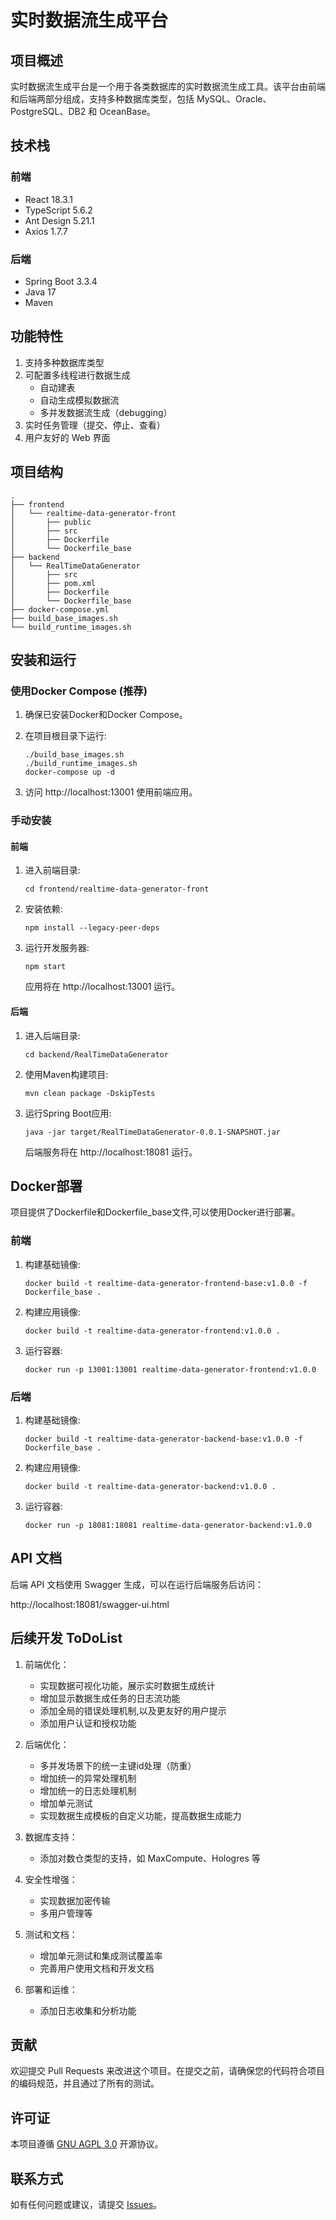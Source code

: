 # 实时数据流生成平台

## 项目概述

实时数据流生成平台是一个用于各类数据库的实时数据流生成工具。该平台由前端和后端两部分组成，支持多种数据库类型，包括 MySQL、Oracle、PostgreSQL、DB2 和 OceanBase。

## 技术栈

### 前端
- React 18.3.1
- TypeScript 5.6.2
- Ant Design 5.21.1
- Axios 1.7.7

### 后端
- Spring Boot 3.3.4
- Java 17
- Maven

## 功能特性

1. 支持多种数据库类型
2. 可配置多线程进行数据生成
    - 自动建表
    - 自动生成模拟数据流
    - 多并发数据流生成（debugging）
3. 实时任务管理（提交、停止、查看）
4. 用户友好的 Web 界面

## 项目结构

```
.
├── frontend
│   └── realtime-data-generator-front
│       ├── public
│       ├── src
│       ├── Dockerfile
│       └── Dockerfile_base
├── backend
│   └── RealTimeDataGenerator
│       ├── src
│       ├── pom.xml
│       ├── Dockerfile
│       └── Dockerfile_base
├── docker-compose.yml
├── build_base_images.sh
└── build_runtime_images.sh
```

## 安装和运行

### 使用Docker Compose (推荐)

1. 确保已安装Docker和Docker Compose。

2. 在项目根目录下运行:
   ```
   ./build_base_images.sh
   ./build_runtime_images.sh
   docker-compose up -d
   ```

3. 访问 http://localhost:13001 使用前端应用。

### 手动安装

#### 前端

1. 进入前端目录:
   ```
   cd frontend/realtime-data-generator-front
   ```

2. 安装依赖:
   ```
   npm install --legacy-peer-deps
   ```

3. 运行开发服务器:
   ```
   npm start
   ```

   应用将在 http://localhost:13001 运行。

#### 后端

1. 进入后端目录:
   ```
   cd backend/RealTimeDataGenerator
   ```

2. 使用Maven构建项目:
   ```
   mvn clean package -DskipTests
   ```

3. 运行Spring Boot应用:
   ```
   java -jar target/RealTimeDataGenerator-0.0.1-SNAPSHOT.jar
   ```

   后端服务将在 http://localhost:18081 运行。

## Docker部署

项目提供了Dockerfile和Dockerfile_base文件,可以使用Docker进行部署。

### 前端

1. 构建基础镜像:
   ```
   docker build -t realtime-data-generator-frontend-base:v1.0.0 -f Dockerfile_base .
   ```

2. 构建应用镜像:
   ```
   docker build -t realtime-data-generator-frontend:v1.0.0 .
   ```

3. 运行容器:
   ```
   docker run -p 13001:13001 realtime-data-generator-frontend:v1.0.0
   ```

### 后端

1. 构建基础镜像:
   ```
   docker build -t realtime-data-generator-backend-base:v1.0.0 -f Dockerfile_base .
   ```

2. 构建应用镜像:
   ```
   docker build -t realtime-data-generator-backend:v1.0.0 .
   ```

3. 运行容器:
   ```
   docker run -p 18081:18081 realtime-data-generator-backend:v1.0.0
   ```
## API 文档

后端 API 文档使用 Swagger 生成，可以在运行后端服务后访问：

http://localhost:18081/swagger-ui.html

## 后续开发 ToDoList

1. 前端优化：
   - 实现数据可视化功能，展示实时数据生成统计
   - 增加显示数据生成任务的日志流功能
   - 添加全局的错误处理机制,以及更友好的用户提示
   - 添加用户认证和授权功能

2. 后端优化：
   - 多并发场景下的统一主键id处理（防重）
   - 增加统一的异常处理机制
   - 增加统一的日志处理机制
   - 增加单元测试
   - 实现数据生成模板的自定义功能，提高数据生成能力

3. 数据库支持：
   - 添加对数仓类型的支持，如 MaxCompute、Hologres 等

4. 安全性增强：
   - 实现数据加密传输
   - 多用户管理等

5. 测试和文档：
   - 增加单元测试和集成测试覆盖率
   - 完善用户使用文档和开发文档

6. 部署和运维：
   - 添加日志收集和分析功能

## 贡献

欢迎提交 Pull Requests 来改进这个项目。在提交之前，请确保您的代码符合项目的编码规范，并且通过了所有的测试。

## 许可证

本项目遵循 [GNU AGPL 3.0](https://www.gnu.org/licenses/agpl-3.0.en.html) 开源协议。

## 联系方式

如有任何问题或建议，请提交 [Issues](https://github.com/your-repo/issues)。

